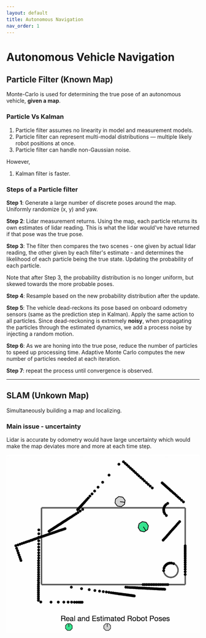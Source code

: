 ```yaml
---
layout: default
title: Autonomous Navigation
nav_order: 1
---
```


# Autonomous Vehicle Navigation

## Particle Filter (Known Map)
Monte-Carlo is used for determining the true pose of an autonomous vehicle, **given a map**.

### Particle Vs Kalman

1. Particle filter assumes no linearity in model and measurement models.
2. Particle filter can represent multi-modal distributions — multiple likely robot positions at once.
3. Particle filter can handle non-Gaussian noise.

However,
1. Kalman filter is faster.

### Steps of a Particle filter

**Step 1**: Generate a large number of discrete poses around the map. Uniformly randomize (x, y) and yaw.

**Step 2**: Lidar measurement returns. Using the map, each particle returns its own estimates of lidar reading. This is what the lidar would've have returned if that pose was the true pose.

**Step 3**: The filter then compares the two scenes - one given by actual lidar reading, the other given by each filter's estimate - and determines the likelihood of each particle being the true state. Updating the probability of each particle.

Note that after Step 3, the probability distribution is no longer uniform, but skewed towards the more probable poses.

**Step 4**: Resample based on the new probability distribution after the update.

**Step 5**: The vehicle dead-reckons its pose based on onboard odometry sensors (same as the prediction step in Kalman). Apply the same action to all particles. Since dead-reckoning is extremely **noisy**, when propagating the particles through the estimated dynamics, we add a process noise by injecting a random motion.

**Step 6**: As we are honing into the true pose, reduce the number of particles to speed up processing time. Adaptive Monte Carlo computes the new number of particles needed at each iteration.

**Step 7**: repeat the process until convergence is observed.

---

## SLAM (Unkown Map)
Simultaneously building a map and localizing.

### Main issue - uncertainty
Lidar is accurate by odometry would have large uncertainty which would make the map deviates more and more at each time step.

![SLAM Issue](../figures/slam_issues.png)